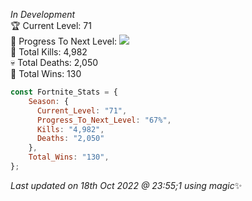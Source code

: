
  *In Development*<br>
  🏆 Current Level: 71<br>
  🎉 Progress To Next Level: ![](https://geps.dev/progress/67)<br>
  🎯 Total Kills: 4,982<br>
  💀 Total Deaths: 2,050<br>
  👑 Total Wins: 130<br>
```js
const Fortnite_Stats = {
    Season: {    
      Current_Level: "71",
      Progress_To_Next_Level: "67%",
      Kills: "4,982",
      Deaths: "2,050"
    },
    Total_Wins: "130",
}; 
```

<!-- Last updated on Tue Oct 18 2022 23:55:01 GMT+0000 (Coordinated Universal Time) ;-;-->
<i>Last updated on 18th Oct 2022 @ 23:55;1 using magic</i>✨